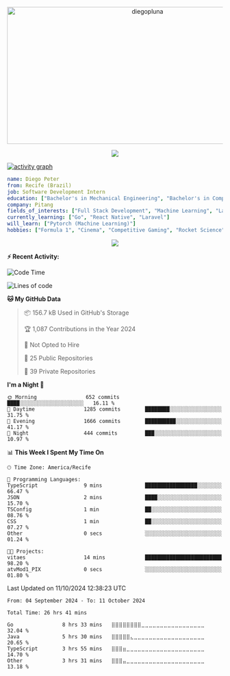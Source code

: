 <p align="center">
  <img src="https://socialify.git.ci/diegopluna/diegopluna/image?font=Inter&forks=1&issues=1&language=1&name=1&owner=1&pattern=Brick%20Wall&pulls=1&stargazers=1&theme=Dark" alt="diegopluna" width="640" height="320" />
</p>

<p align="center">
  <img src="https://github-profile-trophy.vercel.app/?username=diegopluna&theme=tokyonight&column=-1"/>
</p>

[![activity graph](https://github-readme-activity-graph.vercel.app/graph?username=diegopluna&theme=github-dark-dimmed&custom_title=diegopluna%20Activity%20Graph&hide_border=true)](https://github.com/ashutosh00710/github-readme-activity-graph)

```yaml
name: Diego Peter
from: Recife (Brazil)
job: Software Development Intern
education: ["Bachelor's in Mechanical Engineering", "Bachelor's in Computer Science"]
company: Pitang
fields_of_interests: ["Full Stack Development", "Machine Learning", "Large Language Models", "Computer Vision"]
currently_learning: ["Go", "React Native", "Laravel"]
will_learn: ["Pytorch (Machine Learning)"]
hobbies: ["Formula 1", "Cinema", "Competitive Gaming", "Rocket Science"]
```
<p align="center">
  <img src="https://music-profile.rayriffy.com/theme/dark.svg?uid=001361.7bf259d2dfb9456ca71b61612518bc5f.0128" />
</p>

**:zap: Recent Activity:**

<!--START_SECTION:activity-->
<!--END_SECTION:activity-->

<!--START_SECTION:waka-->
![Code Time](http://img.shields.io/badge/Code%20Time-26%20hrs%2026%20mins-blue)

![Lines of code](https://img.shields.io/badge/From%20Hello%20World%20I%27ve%20Written-3.6%20million%20lines%20of%20code-blue)

**🐱 My GitHub Data** 

> 📦 156.7 kB Used in GitHub's Storage 
 > 
> 🏆 1,087 Contributions in the Year 2024
 > 
> 🚫 Not Opted to Hire
 > 
> 📜 25 Public Repositories 
 > 
> 🔑 39 Private Repositories 
 > 
**I'm a Night 🦉** 

```text
🌞 Morning                652 commits         ████░░░░░░░░░░░░░░░░░░░░░   16.11 % 
🌆 Daytime                1285 commits        ████████░░░░░░░░░░░░░░░░░   31.75 % 
🌃 Evening                1666 commits        ██████████░░░░░░░░░░░░░░░   41.17 % 
🌙 Night                  444 commits         ███░░░░░░░░░░░░░░░░░░░░░░   10.97 % 
```


📊 **This Week I Spent My Time On** 

```text
🕑︎ Time Zone: America/Recife

💬 Programming Languages: 
TypeScript               9 mins              █████████████████░░░░░░░░   66.47 % 
JSON                     2 mins              ████░░░░░░░░░░░░░░░░░░░░░   15.70 % 
TSConfig                 1 min               ██░░░░░░░░░░░░░░░░░░░░░░░   08.76 % 
CSS                      1 min               ██░░░░░░░░░░░░░░░░░░░░░░░   07.27 % 
Other                    0 secs              ░░░░░░░░░░░░░░░░░░░░░░░░░   01.24 % 

🐱‍💻 Projects: 
vitaes                   14 mins             █████████████████████████   98.20 % 
atvMod1_PIX              0 secs              ░░░░░░░░░░░░░░░░░░░░░░░░░   01.80 % 
```


 Last Updated on 11/10/2024 12:38:23 UTC
<!--END_SECTION:waka-->

<!--START_SECTION:waka-simple-->

```text
From: 04 September 2024 - To: 11 October 2024

Total Time: 26 hrs 41 mins

Go                8 hrs 33 mins   ⣿⣿⣿⣿⣿⣿⣿⣿⣀⣀⣀⣀⣀⣀⣀⣀⣀⣀⣀⣀⣀⣀⣀⣀⣀   32.04 %
Java              5 hrs 30 mins   ⣿⣿⣿⣿⣿⣄⣀⣀⣀⣀⣀⣀⣀⣀⣀⣀⣀⣀⣀⣀⣀⣀⣀⣀⣀   20.65 %
TypeScript        3 hrs 55 mins   ⣿⣿⣿⣶⣀⣀⣀⣀⣀⣀⣀⣀⣀⣀⣀⣀⣀⣀⣀⣀⣀⣀⣀⣀⣀   14.70 %
Other             3 hrs 31 mins   ⣿⣿⣿⣤⣀⣀⣀⣀⣀⣀⣀⣀⣀⣀⣀⣀⣀⣀⣀⣀⣀⣀⣀⣀⣀   13.18 %
```

<!--END_SECTION:waka-simple-->
